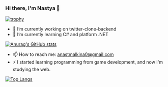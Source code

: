 ### Hi there, I'm Nastya 👋

[![trophy](https://github-profile-trophy.vercel.app/?username=namknf&theme=onedark)](https://github.com/ryo-ma/github-profile-trophy)
- 🔭 I’m currently working on twitter-clone-backend
- 🌱 I’m currently learning C# and platform .NET

[![Anurag's GitHub stats](https://github-readme-stats.vercel.app/api?username=namknf)](https://github.com/anuraghazra/github-readme-stats)

- 📫 How to reach me: anastmalkina0@gmail.com
- ⚡ I started learning programming from game development, and now I'm studying the web.

[![Top Langs](https://github-readme-stats.vercel.app/api/top-langs/?username=namknf&layout=compact)](https://github.com/anuraghazra/github-readme-stats)
